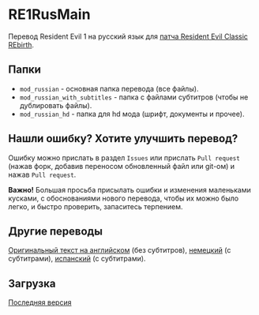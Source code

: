 # RE1RusMain
Перевод Resident Evil 1 на русский язык для [патча Resident Evil Classic REbirth](https://classicrebirth.com/index.php/downloads/resident-evil-classic-rebirth/). 

## Папки
* `mod_russian` - основная папка перевода (все файлы).
* `mod_russian_with_subtitles` - папка с файлами субтитров (чтобы не дублировать файлы).
* `mod_russian_hd` - папка для hd мода (шрифт, документы и прочее).

## Нашли ошибку? Хотите улучшить перевод?
Ошибку можно прислать в раздел `Issues` или прислать `Pull request` (нажав форк, добавив переносом обновленный файл или git-ом) и нажав `Pull request`.

**Важно!** Большая просьба присылать ошибки и изменения маленьками кусками, с обоснованиями нового перевода, чтобы их можно было легко, и быстро проверить, запаситесь терпением.

## Другие переводы
[Оригинальный текст на английском](https://github.com/Gemini-Loboto3/RE1-Mod-SDK/tree/master/xml) (без субтитров), [немецкий](https://www.nexusmods.com/residentevil1996/mods/4) (с субтитрами), [испанский](https://www.nexusmods.com/residentevil1996/mods/2) (с субтитрами).

## Загрузка
[Последняя версия](https://github.com/REClassicRus/RE1RusMain/archive/refs/heads/master.zip)

